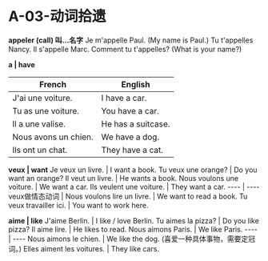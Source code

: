 ﻿# A-03-动词拾遗

**appeler (call) 叫…名字**
Je m'appelle Paul. (My name is Paul.)
Tu t'appelles Nancy.
Il s'appelle Marc.
Comment tu t'appelles? (What is your name?)

**a | have**

French | English
---- | ----
J'ai une voiture. | I have a car.
Tu as une voiture. | You have a car.
Il a une valise. | He has a suitcase.
Nous avons un chien. | We have a dog.
Ils ont un chat. | They have a cat.

**veux | want**
Je veux un livre. | I want a book.
Tu veux une orange? | Do you want an orange?
Il veut un livre. | He wants a book.
Nous voulons une voiture. | We want a car.
Ils veulent une voiture. | They want a car.
---- | ----
veux做情态动词 | 
Nous voulons lire un livre. | We want to read a book.
Tu veux travailler ici. | You want to work here.

**aime | like**
J'aime Berlin. | I like / love Berlin.
Tu aimes la pizza? | Do you like pizza?
Il aime lire. | He likes to read.
Nous aimons Paris. | We like Paris.
---- | ----
Nous aimons le chien. | We like the dog. (喜爱一种具体事物，需要定冠词。)
Elles aiment les voitures. | They like cars.




